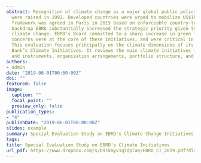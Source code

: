 ```yaml
---
abstract: Recognition of climate change as a major global public policy challenge has grown since key concerns 
  were raised in 1992. Developed countries were urged to mobilize US$100bn annually by 2020 and a comprehensive 
  framework was agreed in Paris in 2015 based on enforceable country-level commitments to carbon targets. Against this 
  backdrop EBRD substantially increased the strategic priority given to work on sustainability and, more specifically, 
  climate change. EBRD's Board committed to a sharp increase in green finance as a share of bank investment. Climate-related
  concerns were at the core of these initiatives, and were critical in gaining the strong support of shareholders. 
  This evaluation focuses principally on the climate dimensions of its green operations and refers to them collectively as the 
  Bank’s Climate Initiatives. It reviews the main climate initiatives in terms of strategic objectives, operational focus 
  and instruments, organization arrangements, portfolio structure, and opportunities for improvements in performance.
authors:
- admin
date: "2019-06-01T00:00:00Z"
doi: ""
featured: false
image:
  caption: ""
  focal_point: ""
  preview_only: false
publication_types:
- "4"
publishDate: "2019-06-01T00:00:00Z"
slides: example
summary: Special Evaluation Study on EBRD's Climate Change Initiatives.
tags:
title: Special Evaluation Study on EBRD's Climate Initiatives
url_pdf: https://www.dropbox.com/s/b91kmyv1qldplae/EBRD_CI_2019.pdf?dl=0
---
```




